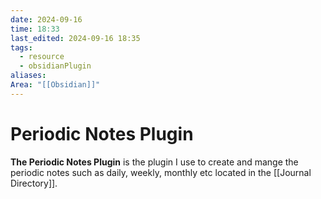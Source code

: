 ```yaml
---
date: 2024-09-16
time: 18:33
last_edited: 2024-09-16 18:35
tags:
  - resource
  - obsidianPlugin
aliases: 
Area: "[[Obsidian]]"
---
```

# Periodic Notes Plugin
**The Periodic Notes Plugin** is the plugin I use to create and mange the periodic notes such as daily, weekly, monthly etc located in the [[Journal Directory]].
